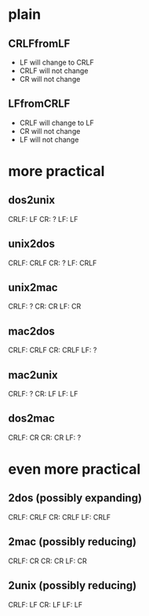 # plain

## CRLFfromLF

* LF will change to CRLF
* CRLF will not change
* CR will not change

## LFfromCRLF

* CRLF will change to LF
* CR will not change
* LF will not change

# more practical

## dos2unix

CRLF: LF
CR: ?
LF: LF

## unix2dos

CRLF: CRLF
CR: ?
LF: CRLF

## unix2mac

CRLF: ?
CR: CR
LF: CR

## mac2dos

CRLF: CRLF
CR: CRLF
LF: ?

## mac2unix

CRLF: ?
CR: LF
LF: LF

## dos2mac

CRLF: CR
CR: CR
LF: ?

# even more practical

## 2dos (possibly expanding)

CRLF: CRLF
CR: CRLF
LF: CRLF

## 2mac (possibly reducing)

CRLF: CR
CR: CR
LF: CR

## 2unix (possibly reducing)

CRLF: LF
CR: LF
LF: LF
